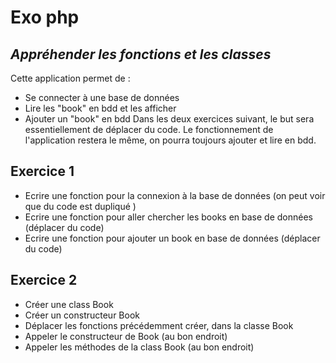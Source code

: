 # Exo php
## _Appréhender les fonctions et les classes_

Cette application permet de :

- Se connecter à une base de données
- Lire les "book" en bdd et les afficher
- Ajouter un "book" en bdd
  Dans les deux exercices suivant, le but sera essentiellement de déplacer du code.
  Le fonctionnement de l'application restera le même, on pourra toujours ajouter et lire en bdd.


## Exercice 1
- Ecrire une fonction pour la connexion à la base de données (on peut voir que du code est dupliqué )
- Ecrire une fonction pour aller chercher les books en base de données (déplacer du code)
- Ecrire une fonction pour ajouter un book en base de données (déplacer du code)

## Exercice 2
- Créer une class Book
- Créer un constructeur Book
- Déplacer les fonctions précédemment créer, dans la classe Book
- Appeler le constructeur de Book (au bon endroit)
- Appeler les méthodes de la class Book  (au bon endroit)
